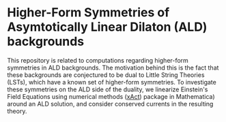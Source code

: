 # Higher-Form Symmetries of Asymtotically Linear Dilaton (ALD) backgrounds

This repository is related to computations regarding higher-form symmetries in ALD backgrounds. The motivation behind this is the fact that these backgrounds are conjectured to be dual
to Little String Theories (LSTs), which have a known set of higher-form symmetries. To investigate these symmetries on the ALD side of the duality, we linearize Einstein's Field Equations 
using numerical methods ([xAct](https://github.com/xact-contrib)) package in Mathematica) around an ALD solution, and consider conserved currents in the resulting theory. 
